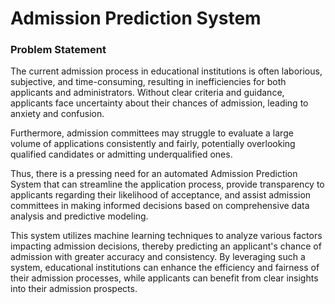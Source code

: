 # Admission Prediction System

### Problem Statement

The current admission process in educational institutions is often laborious, subjective, and time-consuming, resulting in inefficiencies for both applicants and administrators. Without clear criteria and guidance, applicants face uncertainty about their chances of admission, leading to anxiety and confusion.

Furthermore, admission committees may struggle to evaluate a large volume of applications consistently and fairly, potentially overlooking qualified candidates or admitting underqualified ones.

Thus, there is a pressing need for an automated Admission Prediction System that can streamline the application process, provide transparency to applicants regarding their likelihood of acceptance, and assist admission committees in making informed decisions based on comprehensive data analysis and predictive modeling.

This system utilizes machine learning techniques to analyze various factors impacting admission decisions, thereby predicting an applicant's chance of admission with greater accuracy and consistency. By leveraging such a system, educational institutions can enhance the efficiency and fairness of their admission processes, while applicants can benefit from clear insights into their admission prospects.

